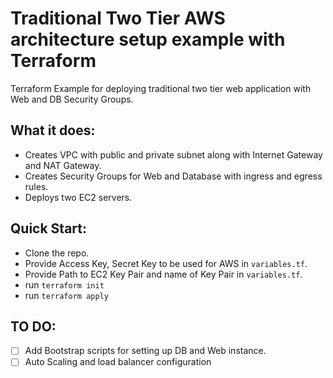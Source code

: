 # Traditional Two Tier AWS architecture setup example with Terraform
Terraform Example for deploying traditional two tier web application with Web and DB Security Groups.

## What it does:

- Creates VPC with public and private subnet along with Internet Gateway and NAT Gateway.
- Creates Security Groups for Web and Database with ingress and egress rules.
- Deploys two EC2 servers.

## Quick Start:

- Clone the repo.
- Provide Access Key, Secret Key to be used for AWS in `variables.tf`.
- Provide Path to EC2 Key Pair and name of Key Pair in `variables.tf`.
- run `terraform init`
- run `terraform apply`

## TO DO:

- [ ] Add Bootstrap scripts for setting up DB and Web instance.
- [ ] Auto Scaling and load balancer configuration
